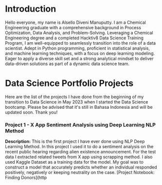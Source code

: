 # Introduction
Hello everyone, my name is Alsello Diveni Manuputty. I am a Chemical Engineering graduate with a comprehensive background in Process Optimization, Data Analysis, and Problem-Solving. 
Leveraging a Chemical Engineering degree and a completed Hacktiv8 Data Science Training Program, I am well-equipped to seamlessly transition into the role of a data scientist. 
Adept in Python programming, proficient in statistical analysis, and machine learning techniques, with a focus on deep learning modeling. 
Eager to apply a diverse skill set and a strong analytical mindset to deliver data-driven solutions as part of a dynamic data science team.

# Data Science Portfolio Projects

Here are the list of the projects I have done from the beginning of my transition to Data Science in May 2023 when I started the Data Science bootcamp. Please be advised that it's still in Bahasa Indonesia and will be updated soon. Thank you!

### Project 1 - X App Sentiment Analysis using Deep Learning NLP Method

**Description:** 
This is the first project I have ever done using NLP Deep Learning Method. In this project I used it to do a sentiment analysis on the recent public hearing regarding alien existence announcement. 
For the test data I extracted related tweets from X app using scrapping method. I also used Kaggle Dataset as a training data for the model.  My goal was to construct a model that accurately predicts whether an individual responded positively, negatively or keeping neutrality on the case. 
[Project Notebook: Finding Donors](http
